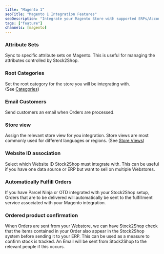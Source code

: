 ```yaml
---
title: "Magento 1"
seoTitle: "Magento 1 Integration Features"
seoDescription: "Integrate your Magento Store with supported ERPs/Accounting Systems through Stock2Shop"
tags: ["feature"]
channels: [magento]
---
```


<!-- 

queue_fulfill_order
qty_limit_upper
soap_password
soap_url
soap_username
hmac_shared_secret
group_duplicate_order_items

-->

<!-- attribute_set -->
### Attribute Sets
Sync to specific attribute sets on Magento. This is useful for managing the attributes controlled by Stock2Shop.

<!-- root_category -->
### Root Categories
Set the root category for the store you will be integrating with.  
(See [Categories](https://docs.magento.com/user-guide/catalog/category-create.html))

<!-- send_customer_email -->
### Email Customers
Send customers an email when Orders are processed.

<!-- store_view -->
### Store view
Assign the relevant store view for you integration. Store views are most commonly used for different languages or regions.
(See [Store Views](https://docs.magento.com/user-guide/stores/websites-stores-views.html))

<!-- website_ids -->
### Website ID association
Select which Website ID Stock2Shop must integrate with. This can be useful if you have one data source or ERP but want to sell on multiple Webstores.

<!-- default_fulfillmentservice_id -->
### Automatically Fulfill Orders
If you have Parcel Ninja or OTD integrated with your Stock2Shop setup, Orders that are to be delivered will automatically
be sent to the fulfillment service associated with your Magento integration.

<!-- check_order_items_linked -->
### Ordered product confirmation
When Orders are sent from your Webstore, we can have Stock2Shop check that the items contained in your Order also appear 
in the Stock2Shop system before sending it to your ERP. This can be used as a measure to confirm stock is tracked.
An Email will be sent from Stock2Shop to the relevant people if this occurs.